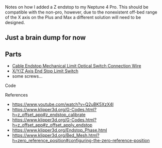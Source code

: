 Notes on how I added a Z endstop to my Neptune 4 Pro. This should be compatible with the non-pro, however, due to the nonexistent off-bed range of the X axis on the Plus and Max a different solution will need to be designed.
## Just a brain dump for now

## Parts
- [Cable Endstop Mechanical Limit Optical Switch Connection Wire](https://www.amazon.com/gp/product/B0B6FHZLLF)
- [X/Y/Z Axis End Stop Limit Switch](https://www.amazon.com/gp/product/B098PXX6Q7)
- some screws... 

Code


References
- https://www.youtube.com/watch?v=Q2uBK5XzX4I
- https://www.klipper3d.org/G-Codes.html?h=z_offset_app#z_endstop_calibrate
- https://www.klipper3d.org/G-Codes.html?h=z_offset_app#z_offset_apply_endstop
- https://www.klipper3d.org/Endstop_Phase.html
- https://www.klipper3d.org/Bed_Mesh.html?h=zero_reference_position#configuring-the-zero-reference-position
